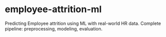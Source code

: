 # employee-attrition-ml
Predicting Employee attrition using ML with real-world HR data. Complete pipeline: preprocessing, modeling, evaluation.
